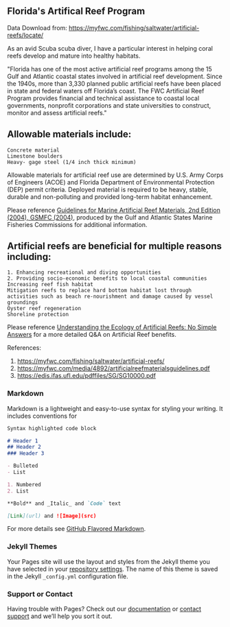 ## Florida's Artifical Reef Program

Data Download from: https://myfwc.com/fishing/saltwater/artificial-reefs/locate/

As an avid Scuba scuba diver, I have a particular interest in helping coral reefs develop and mature into healthy habitats. 

"Florida has one of the most active artificial reef programs among the 15 Gulf and Atlantic coastal states involved in artificial reef development. Since the 1940s, more than 3,330 planned public artificial reefs have been placed in state and federal waters off Florida’s coast. The FWC Artificial Reef Program provides financial and technical assistance to coastal local governments, nonprofit corporations and state universities to construct, monitor and assess artificial reefs." 


## Allowable materials include:

    Concrete material
    Limestone boulders
    Heavy- gage steel (1/4 inch thick minimum)

Allowable materials for artificial reef use are determined by U.S. Army Corps of Engineers (ACOE) and Florida Department of Environmental Protection (DEP) permit criteria. Deployed material is required to be heavy, stable, durable and non-polluting  and provided long-term habitat enhancement.

Please reference [Guidelines for Marine Artificial Reef Materials, 2nd Edition (2004), GSMFC (2004)](https://myfwc.com/media/4892/artificialreefmaterialsguidelines.pdf), produced by the Gulf and Atlantic States Marine Fisheries Commissions for additional information.




## Artificial reefs are beneficial for multiple reasons including:

    1. Enhancing recreational and diving opportunities
    2. Providing socio-economic benefits to local coastal communities
    Increasing reef fish habitat
    Mitigation reefs to replace hard bottom habitat lost through activities such as beach re-nourishment and damage caused by vessel groundings
    Oyster reef regeneration
    Shoreline protection

Please reference [Understanding the Ecology of Artificial Reefs: No Simple Answers](https://edis.ifas.ufl.edu/pdffiles/SG/SG10000.pdf) for a more detailed Q&A on Artificial Reef benefits.


References:

1) https://myfwc.com/fishing/saltwater/artificial-reefs/
2) https://myfwc.com/media/4892/artificialreefmaterialsguidelines.pdf
3) https://edis.ifas.ufl.edu/pdffiles/SG/SG10000.pdf


### Markdown

Markdown is a lightweight and easy-to-use syntax for styling your writing. It includes conventions for

```markdown
Syntax highlighted code block

# Header 1
## Header 2
### Header 3

- Bulleted
- List

1. Numbered
2. List

**Bold** and _Italic_ and `Code` text

[Link](url) and ![Image](src)
```

For more details see [GitHub Flavored Markdown](https://guides.github.com/features/mastering-markdown/).

### Jekyll Themes

Your Pages site will use the layout and styles from the Jekyll theme you have selected in your [repository settings](https://github.com/DataPoint42/Florida-Reef-Program/settings). The name of this theme is saved in the Jekyll `_config.yml` configuration file.

### Support or Contact

Having trouble with Pages? Check out our [documentation](https://docs.github.com/categories/github-pages-basics/) or [contact support](https://github.com/contact) and we’ll help you sort it out.
